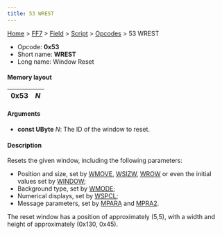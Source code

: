 ```yaml
---
title: 53 WREST
---
```


[Home](../../../../Main%20Page.md) > [FF7](../../../../FF7.md) > [Field](../../../Field.md) > [Script](../../Script.md) > [Opcodes](../Opcodes.md) > 53 WREST

-   Opcode: **0x53**
-   Short name: **WREST**
-   Long name: Window Reset

#### Memory layout

| 0x53 | *N* |
|------|-----|

#### Arguments

-   **const UByte** *N*: The ID of the window to reset.

#### Description

Resets the given window, including the following parameters:

-   Position and size, set by [WMOVE][], [WSIZW][], [WROW][] or even the
    initial values set by [WINDOW][];
-   Background type, set by [WMODE][];
-   Numerical displays, set by [WSPCL][];
-   Message parameters, set by [MPARA][] and [MPRA2][].

The reset window has a position of approximately (5,5), with a width and
height of approximately (0x130, 0x45).

  [WMOVE]: 51%20WMOVE.md "wikilink"
  [WSIZW]: 2F%20WSIZW.md "wikilink"
  [WROW]: 55%20WROW.md "wikilink"
  [WINDOW]: 50%20WINDOW.md "wikilink"
  [WMODE]: 52%20WMODE.md "wikilink"
  [WSPCL]: 36%20WSPCL.md "wikilink"
  [MPARA]: 41%20MPARA.md "wikilink"
  [MPRA2]: 42%20MPRA2.md "wikilink"
